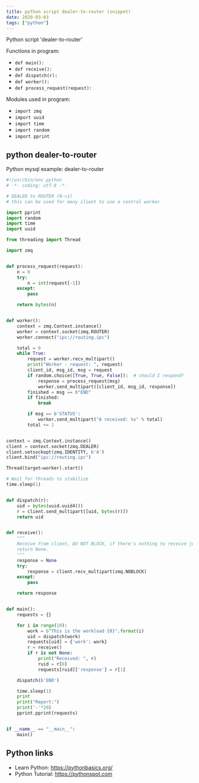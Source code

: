 ```yaml
---
title: python script dealer-to-router (snippet)
date: 2020-03-03
tags: ["python"]
---
```

Python script 'dealer-to-router'

Functions in program: 
* `def main():`
* `def receive():`
* `def dispatch(r):`
* `def worker():`
* `def process_request(request):`

Modules used in program: 
* `import zmq`
* `import uuid`
* `import time`
* `import random`
* `import pprint`

## python dealer-to-router

Python mysql example: dealer-to-router

```python
#!/usr/bin/env python
# -*- coding: utf-8 -*-

# DEALER to ROUTER (N->1)
# this can be used for many client to use a central worker

import pprint
import random
import time
import uuid

from threading import Thread

import zmq


def process_request(request):
    n = 0
    try:
        n = int(request[-1])
    except:
        pass

    return bytes(n)


def worker():
    context = zmq.Context.instance()
    worker = context.socket(zmq.ROUTER)
    worker.connect("ipc://routing.ipc")

    total = 0
    while True:
        request = worker.recv_multipart()
        print("Worker - request: ", request)
        client_id, msg_id, msg = request
        if random.choice([True, True, False]):  # should I respond?
            response = process_request(msg)
            worker.send_multipart([client_id, msg_id, response])
        finished = msg == b"END"
        if finished:
            break

        if msg == b'STATUS':
            worker.send_multipart("A received: %s" % total)
        total += 1


context = zmq.Context.instance()
client = context.socket(zmq.DEALER)
client.setsockopt(zmq.IDENTITY, b'A')
client.bind("ipc://routing.ipc")

Thread(target=worker).start()

# Wait for threads to stabilize
time.sleep(1)


def dispatch(r):
    uid = bytes(uuid.uuid4())
    r = client.send_multipart([uid, bytes(r)])
    return uid


def receive():
    """
    Receive from client, DO NOT BLOCK, if there's nothing to receive just
    return None.
    """
    response = None
    try:
        response = client.recv_multipart(zmq.NOBLOCK)
    except:
        pass

    return response


def main():
    requests = {}

    for i in range(10):
        work = b"This is the workload {0}".format(i)
        uid = dispatch(work)
        requests[uid] = {'work': work}
        r = receive()
        if r is not None:
            print("Received: ", r)
            ruid = r[0]
            requests[ruid]['response'] = r[1]

    dispatch(b'END')

    time.sleep(1)
    print
    print("Report:")
    print('-'*20)
    pprint.pprint(requests)


if __name__ == "__main__":
    main()

```

## Python links

- Learn Python: https://pythonbasics.org/
- Python Tutorial: https://pythonspot.com
